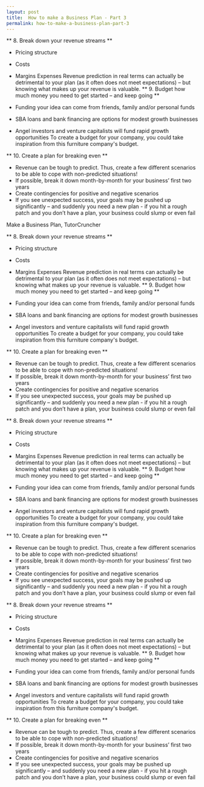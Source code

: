 ```yaml
---
layout: post
title:  How to make a Business Plan - Part 3
permalink: how-to-make-a-business-plan-part-3
---
```

** 8\. Break down your revenue streams **

  * Pricing structure 
  * Costs 
  * Margins Expenses 
Revenue prediction in real terms can actually be detrimental to your plan (as
it often does not meet expectations) – but knowing what makes up your revenue
is valuable. ** 9\. Budget how much money you need to get started – and keep
going **

  * Funding your idea can come from friends, family and/or personal funds 
  * SBA loans and bank financing are options for modest growth businesses 
  * Angel investors and venture capitalists will fund rapid growth opportunities 
To create a budget for your company, you could take inspiration from this
furniture company's budget.

** 10\. Create a plan for breaking even **

  * Revenue can be tough to predict. Thus, create a few different scenarios to be able to cope with non-predicted situations! 
  * If possible, break it down month-by-month for your business’ first two years 
  * Create contingencies for positive and negative scenarios 
  * If  you see unexpected success, your goals may be pushed up significantly – and suddenly you need a new plan - if you hit a rough patch and you don’t have a plan, your business could slump or even fail 

Make a Business Plan,  TutorCruncher

** 8\. Break down your revenue streams **

  * Pricing structure 
  * Costs 
  * Margins Expenses 
Revenue prediction in real terms can actually be detrimental to your plan (as
it often does not meet expectations) – but knowing what makes up your revenue
is valuable. ** 9\. Budget how much money you need to get started – and keep
going **

  * Funding your idea can come from friends, family and/or personal funds 
  * SBA loans and bank financing are options for modest growth businesses 
  * Angel investors and venture capitalists will fund rapid growth opportunities 
To create a budget for your company, you could take inspiration from this
furniture company's budget.

** 10\. Create a plan for breaking even **

  * Revenue can be tough to predict. Thus, create a few different scenarios to be able to cope with non-predicted situations! 
  * If possible, break it down month-by-month for your business’ first two years 
  * Create contingencies for positive and negative scenarios 
  * If  you see unexpected success, your goals may be pushed up significantly – and suddenly you need a new plan - if you hit a rough patch and you don’t have a plan, your business could slump or even fail 

** 8\. Break down your revenue streams **

  * Pricing structure 
  * Costs 
  * Margins Expenses 
Revenue prediction in real terms can actually be detrimental to your plan (as
it often does not meet expectations) – but knowing what makes up your revenue
is valuable. ** 9\. Budget how much money you need to get started – and keep
going **

  * Funding your idea can come from friends, family and/or personal funds 
  * SBA loans and bank financing are options for modest growth businesses 
  * Angel investors and venture capitalists will fund rapid growth opportunities 
To create a budget for your company, you could take inspiration from this
furniture company's budget.

** 10\. Create a plan for breaking even **

  * Revenue can be tough to predict. Thus, create a few different scenarios to be able to cope with non-predicted situations! 
  * If possible, break it down month-by-month for your business’ first two years 
  * Create contingencies for positive and negative scenarios 
  * If  you see unexpected success, your goals may be pushed up significantly – and suddenly you need a new plan - if you hit a rough patch and you don’t have a plan, your business could slump or even fail 

** 8\. Break down your revenue streams **

  * Pricing structure 
  * Costs 
  * Margins Expenses 
Revenue prediction in real terms can actually be detrimental to your plan (as
it often does not meet expectations) – but knowing what makes up your revenue
is valuable. ** 9\. Budget how much money you need to get started – and keep
going **

  * Funding your idea can come from friends, family and/or personal funds 
  * SBA loans and bank financing are options for modest growth businesses 
  * Angel investors and venture capitalists will fund rapid growth opportunities 
To create a budget for your company, you could take inspiration from this
furniture company's budget.

** 10\. Create a plan for breaking even **

  * Revenue can be tough to predict. Thus, create a few different scenarios to be able to cope with non-predicted situations! 
  * If possible, break it down month-by-month for your business’ first two years 
  * Create contingencies for positive and negative scenarios 
  * If  you see unexpected success, your goals may be pushed up significantly – and suddenly you need a new plan - if you hit a rough patch and you don’t have a plan, your business could slump or even fail
